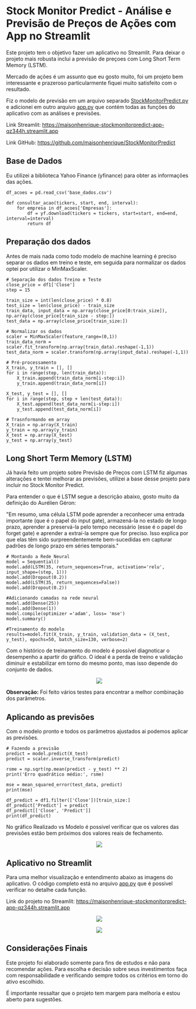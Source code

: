 # Stock Monitor Predict - Análise e Previsão de Preços de Ações com App no Streamlit

Este projeto tem o objetivo fazer um aplicativo no Streamlit. Para deixar o projeto mais robusta inclui a previsão de preçoes com Long Short Term Memory (LSTM).

Mercado de ações é um assunto que eu gosto muito, foi um projeto bem interessante e prazeroso particularmente fiquei muito satisfeito com o resultado.


Fiz o modelo de previsão em um arquivo separado [StockMonitorPredict.py](https://github.com/maisonhenrique/portifolio/blob/692dd514b18063cd879a5def729d2d62b58e3506/Stock_Monitor_Predict/StockMonitorPredict.py) e adicionei em outro arquivo [app.py](https://github.com/maisonhenrique/portifolio/blob/692dd514b18063cd879a5def729d2d62b58e3506/Stock_Monitor_Predict/app.py) que contém todas as funções do aplicativo com as análises e previsões.

Link Streamlit: https://maisonhenrique-stockmonitorpredict-app-qz344h.streamlit.app

Link GitHub: https://github.com/maisonhenrique/StockMonitorPredict


## Base de Dados

Eu utilizei a biblioteca Yahoo Finance (yfinance) para obter as informações das ações.

```shell
df_acoes = pd.read_csv('base_dados.csv')

def consultar_acao(tickers, start, end, interval):
    for empresa in df_acoes['Empresas']:
        df = yf.download(tickers = tickers, start=start, end=end, interval=interval)
        return df
```


## Preparação dos dados

Antes de mais nada como todo modelo de machine learning é preciso separar os dados em treino e teste, em seguida para normalizar os dados optei por utilizar o MinMaxScaler.


```shell
# Separação dos dados Treino e Teste 
close_price = df1['Close']
step = 15

train_size = int(len(close_price) * 0.8)
test_size = len(close_price) - train_size
train_data, input_data = np.array(close_price[0:train_size]), np.array(close_price[train_size - step:])
test_data = np.array(close_price[train_size:])

# Normalizar os dados
scaler = MinMaxScaler(feature_range=(0,1))
train_data_norm = scaler.fit_transform(np.array(train_data).reshape(-1,1))
test_data_norm = scaler.transform(np.array(input_data).reshape(-1,1))

# Pré-processamento
X_train, y_train = [], []
for i in range(step, len(train_data)):
    X_train.append(train_data_norm[i-step:i])
    y_train.append(train_data_norm[i])
    
X_test, y_test = [], []
for i in range(step, step + len(test_data)):
    X_test.append(test_data_norm[i-step:i])
    y_test.append(test_data_norm[i])
    
# Trasnformando em array
X_train = np.array(X_train)
y_train = np.array(y_train)
X_test = np.array(X_test)
y_test = np.array(y_test)
```

## Long Short Term Memory (LSTM)
Já havia feito um projeto sobre Previsão de Preços com LSTM fiz algumas alterações e tentei melhorar as previsões, utilizei a base desse projeto para incluir no Stock Monitor Predict.

Para entender o que é LSTM segue a descrição abaixo, gosto muito da definição do Aurélien Géron:

"Em resumo, uma célula LSTM pode aprender a reconhecer uma entrada importante (que é o papel do input gate), armazená-la no estado de longo prazo, aprender a preservá-la pelo tempo necessário (esse é o papel do forget gate) e aprender a extraí-la sempre que for preciso. Isso explica por que elas têm sido surpreendentemente bem-sucedidas em capturar padrões de longo prazo em séries temporais." 


```shell
# Montando a Rede Neural
model = Sequential()
model.add(LSTM(35, return_sequences=True, activation='relu', input_shape=(step, 1)))
model.add(Dropout(0.2))
model.add(LSTM(35, return_sequences=False))
model.add(Dropout(0.2))

#Adicionando camadas na rede neural
model.add(Dense(25))
model.add(Dense(1))
model.compile(optimizer ='adam', loss= 'mse')
model.summary()

#Treinamento do modelo
results=model.fit(X_train, y_train, validation_data = (X_test, y_test), epochs=50, batch_size=130, verbose=2)
```

Com o histórico de treinamento do modelo é possível diagnoticar o desempenho a apartir do gráfico. O ideal é a perda de treino e validação diminuir e estabilizar em torno do mesmo ponto, mas isso depende do conjunto de dados.

<p align="center">
  <img src="https://user-images.githubusercontent.com/99361817/201247022-0cc4653a-5cc6-48b3-ae4b-1a07e769df4f.png">
</p>


**Observação:** Foi feito vários testes para encontrar a melhor combinação dos parâmetros.


## Aplicando as previsões

Com o modelo pronto e todos os parâmetros ajustados ai podemos aplicar as previsões. 

```shell
# Fazendo a previsão
predict = model.predict(X_test)
predict = scaler.inverse_transform(predict)

rsme = np.sqrt(np.mean(predict - y_test) ** 2)
print('Erro quadrático médio:', rsme)

mse = mean_squared_error(test_data, predict)
print(mse)

df_predict = df1.filter(['Close'])[train_size:]
df_predict['Predict'] = predict
df_predict[['Close', 'Predict']]
print(df_predict) 
```

No gráfico Realizado vs Modelo é possível verificar que os valores das previsões estão bem próximos dos valores reais de fechamento.

<p align="center">
  <img src="https://user-images.githubusercontent.com/99361817/201244464-e45894ac-4028-491e-837b-7aadbad49024.png">
</p>


## Aplicativo no Streamlit

Para uma melhor visualização e entendimento abaixo as imagens do aplicativo. O código completo está no arquivo [app.py]() que é possivel verificar no detalhe cada função. 


Link do projeto no Streamlit: https://maisonhenrique-stockmonitorpredict-app-qz344h.streamlit.app


<p align="center">
  <img src="https://user-images.githubusercontent.com/99361817/201245105-d9f52734-398a-4174-a872-c98d2a1a1d91.jpg">
</p>

<p align="center">
  <img src="https://user-images.githubusercontent.com/99361817/201245124-f588f5c2-f1c7-4ffc-af8a-e04935267c94.jpg">
</p>


## Considerações Finais

Este projeto foi elaborado somente para fins de estudos e não para recomendar ações. Para escolha e decisão sobre seus investimentos faça com responsabilidade e verificando sempre todos os critérios em torno do ativo escolhido.

É importante ressaltar que o projeto tem margem para melhoria e estou aberto para sugestões.
